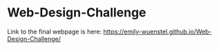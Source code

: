 # Web-Design-Challenge

Link to the final webpage is here: https://emily-wuenstel.github.io/Web-Design-Challenge/
